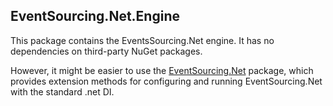 ## EventSourcing.Net.Engine

This package contains the EventsSourcing.Net engine. It has no dependencies on third-party NuGet packages.

However, it might be easier to use the [EventSourcing.Net](https://www.nuget.org/packages/EventSourcing.Net/) package, which provides extension methods for configuring and running EventSourcing.Net with the standard .net DI.